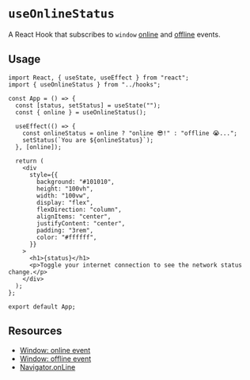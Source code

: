 # `useOnlineStatus`

A React Hook that subscribes to `window` [online](https://developer.mozilla.org/en-US/docs/Web/API/Window/online_event) and [offline](https://developer.mozilla.org/en-US/docs/Web/API/Window/offline_event) events.

## Usage

```tsx
import React, { useState, useEffect } from "react";
import { useOnlineStatus } from "../hooks";

const App = () => {
  const [status, setStatus] = useState("");
  const { online } = useOnlineStatus();

  useEffect(() => {
    const onlineStatus = online ? "online 😎!" : "offline 😭...";
    setStatus(`You are ${onlineStatus}`);
  }, [online]);

  return (
    <div
      style={{
        background: "#101010",
        height: "100vh",
        width: "100vw",
        display: "flex",
        flexDirection: "column",
        alignItems: "center",
        justifyContent: "center",
        padding: "3rem",
        color: "#ffffff",
      }}
    >
      <h1>{status}</h1>
      <p>Toggle your internet connection to see the network status change.</p>
    </div>
  );
};

export default App;
```

## Resources

- [Window: online event](https://developer.mozilla.org/en-US/docs/Web/API/Window/online_event)
- [Window: offline event](https://developer.mozilla.org/en-US/docs/Web/API/Window/offline_event)
- [Navigator.onLine](https://developer.mozilla.org/en-US/docs/Web/API/NavigatorOnLine/onLine)
